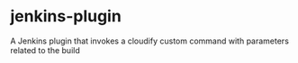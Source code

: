 jenkins-plugin
==============

A Jenkins plugin that invokes a cloudify custom command with parameters related to the build
